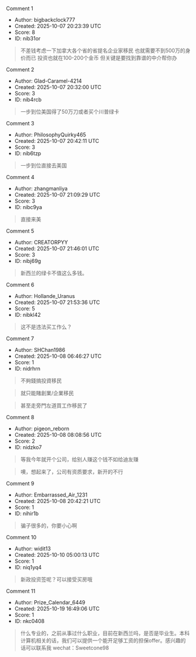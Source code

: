 Comment 1

- Author: bigbackclock777
- Created: 2025-10-07 20:23:39 UTC
- Score: 8
- ID: nib31or

> 不差钱考虑一下加拿大各个省的省提名企业家移民 也就需要不到500万的身价而已 投资也就在100-200个金币 但关键是要找到靠谱的中介帮你办

Comment 2

- Author: Glad-Caramel-4214
- Created: 2025-10-07 20:32:00 UTC
- Score: 3
- ID: nib4rcb

> 一步到位美国得了50万刀或者买个川普绿卡

Comment 3

- Author: PhilosophyQuirky465
- Created: 2025-10-07 20:42:11 UTC
- Score: 3
- ID: nib6tzp

> 一步到位直接去美国

Comment 4

- Author: zhangmanliya
- Created: 2025-10-07 21:09:29 UTC
- Score: 3
- ID: nibc9ya

> 直接来美

Comment 5

- Author: CREATORPYY
- Created: 2025-10-07 21:46:01 UTC
- Score: 3
- ID: nibj69g

> 新西兰的绿卡不值这么多钱。

Comment 6

- Author: Hollande_Uranus
- Created: 2025-10-07 21:53:36 UTC
- Score: 5
- ID: nibkl42

> 这不是违法买工作么？

Comment 7

- Author: SHChan1986
- Created: 2025-10-08 06:46:27 UTC
- Score: 1
- ID: nidrhrn

> 不夠錢搞投資移民

> 就只能賭創業/企業移民

> 甚至走旁門左道買工作移民了

Comment 8

- Author: pigeon_reborn
- Created: 2025-10-08 08:08:56 UTC
- Score: 2
- ID: nidzko7

> 等我今年就开个公司，给别人赚这个钱不如给迪友赚

> 噢，想起来了，公司有资质要求，新开的不行

Comment 9

- Author: Embarrassed_Air_1231
- Created: 2025-10-08 20:42:21 UTC
- Score: 1
- ID: nihir1b

> 骗子很多的，你要小心啊

Comment 10

- Author: widit13
- Created: 2025-10-10 05:00:13 UTC
- Score: 1
- ID: niq1yq4

> 新政投资签呢？可以接受买房哦

Comment 11

- Author: Prize_Calendar_6449
- Created: 2025-10-19 16:49:06 UTC
- Score: 1
- ID: nkc0408

> 什么专业的，之前从事过什么职业，目前在新西兰吗，是否是毕业生。本科计算机相关的话，我们可以提供一个能开足够工资的担保offer。感兴趣的话可以联系我 wechat：Sweetcone98

